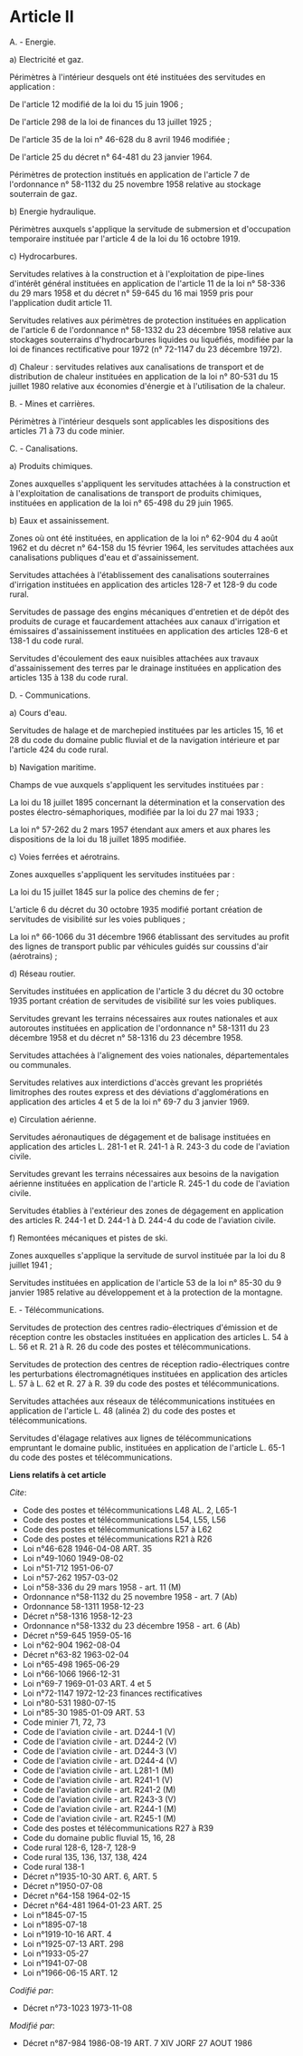 # Article II

A. - Energie.

a) Electricité et gaz.

Périmètres à l'intérieur desquels ont été instituées des servitudes en application :

De l'article 12 modifié de la loi du 15 juin 1906 ;

De l'article 298 de la loi de finances du 13 juillet 1925 ;

De l'article 35 de la loi n° 46-628 du 8 avril 1946 modifiée ;

De l'article 25 du décret n° 64-481 du 23 janvier 1964.

Périmètres de protection institués en application de l'article 7 de l'ordonnance n° 58-1132 du 25 novembre 1958 relative au
stockage souterrain de gaz.

b) Energie hydraulique.

Périmètres auxquels s'applique la servitude de submersion et d'occupation temporaire instituée par l'article 4 de la loi du
16 octobre 1919.

c) Hydrocarbures.

Servitudes relatives à la construction et à l'exploitation de pipe-lines d'intérêt général instituées en application de
l'article 11 de la loi n° 58-336 du 29 mars 1958 et du décret n° 59-645 du 16 mai 1959 pris pour l'application dudit article
11.

Servitudes relatives aux périmètres de protection instituées en application de l'article 6 de l'ordonnance n° 58-1332 du 23
décembre 1958 relative aux stockages souterrains d'hydrocarbures liquides ou liquéfiés, modifiée par la loi de finances
rectificative pour 1972 (n° 72-1147 du 23 décembre 1972).

d) Chaleur : servitudes relatives aux canalisations de transport et de distribution de chaleur instituées en application de
la loi n° 80-531 du 15 juillet 1980 relative aux économies d'énergie et à l'utilisation de la chaleur.

B. - Mines et carrières.

Périmètres à l'intérieur desquels sont applicables les dispositions des articles 71 à 73 du code minier.

C. - Canalisations.

a) Produits chimiques.

Zones auxquelles s'appliquent les servitudes attachées à la construction et à l'exploitation de canalisations de transport de
produits chimiques, instituées en application de la loi n° 65-498 du 29 juin 1965.

b) Eaux et assainissement.

Zones où ont été instituées, en application de la loi n° 62-904 du 4 août 1962 et du décret n° 64-158 du 15 février 1964, les
servitudes attachées aux canalisations publiques d'eau et d'assainissement.

Servitudes attachées à l'établissement des canalisations souterraines d'irrigation instituées en application des articles
128-7 et 128-9 du code rural.

Servitudes de passage des engins mécaniques d'entretien et de dépôt des produits de curage et faucardement attachées aux
canaux d'irrigation et émissaires d'assainissement instituées en application des articles 128-6 et 138-1 du code rural.

Servitudes d'écoulement des eaux nuisibles attachées aux travaux d'assainissement des terres par le drainage instituées en
application des articles 135 à 138 du code rural.

D. - Communications.

a) Cours d'eau.

Servitudes de halage et de marchepied instituées par les articles 15, 16 et 28 du code du domaine public fluvial et de la
navigation intérieure et par l'article 424 du code rural.

b) Navigation maritime.

Champs de vue auxquels s'appliquent les servitudes instituées par :

La loi du 18 juillet 1895 concernant la détermination et la conservation des postes électro-sémaphoriques, modifiée par la
loi du 27 mai 1933 ;

La loi n° 57-262 du 2 mars 1957 étendant aux amers et aux phares les dispositions de la loi du 18 juillet 1895 modifiée.

c) Voies ferrées et aérotrains.

Zones auxquelles s'appliquent les servitudes instituées par :

La loi du 15 juillet 1845 sur la police des chemins de fer ;

L'article 6 du décret du 30 octobre 1935 modifié portant création de servitudes de visibilité sur les voies publiques ;

La loi n° 66-1066 du 31 décembre 1966 établissant des servitudes au profit des lignes de transport public par véhicules
guidés sur coussins d'air (aérotrains) ;

d) Réseau routier.

Servitudes instituées en application de l'article 3 du décret du 30 octobre 1935 portant création de servitudes de visibilité
sur les voies publiques.

Servitudes grevant les terrains nécessaires aux routes nationales et aux autoroutes instituées en application de l'ordonnance
n° 58-1311 du 23 décembre 1958 et du décret n° 58-1316 du 23 décembre 1958.

Servitudes attachées à l'alignement des voies nationales, départementales ou communales.

Servitudes relatives aux interdictions d'accès grevant les propriétés limitrophes des routes express et des déviations
d'agglomérations en application des articles 4 et 5 de la loi n° 69-7 du 3 janvier 1969.

e) Circulation aérienne.

Servitudes aéronautiques de dégagement et de balisage instituées en application des articles L. 281-1 et R. 241-1 à R. 243-3
du code de l'aviation civile.

Servitudes grevant les terrains nécessaires aux besoins de la navigation aérienne instituées en application de l'article R.
245-1 du code de l'aviation civile.

Servitudes établies à l'extérieur des zones de dégagement en application des articles R. 244-1 et D. 244-1 à D. 244-4 du code
de l'aviation civile.

f) Remontées mécaniques et pistes de ski.

Zones auxquelles s'applique la servitude de survol instituée par la loi du 8 juillet 1941 ;

Servitudes instituées en application de l'article 53 de la loi n° 85-30 du 9 janvier 1985 relative au développement et à la
protection de la montagne.

E. - Télécommunications.

Servitudes de protection des centres radio-électriques d'émission et de réception contre les obstacles instituées en
application des articles L. 54 à L. 56 et R. 21 à R. 26 du code des postes et télécommunications.

Servitudes de protection des centres de réception radio-électriques contre les perturbations électromagnétiques instituées en
application des articles L. 57 à L. 62 et R. 27 à R. 39 du code des postes et télécommunications.

Servitudes attachées aux réseaux de télécommunications instituées en application de l'article L. 48 (alinéa 2) du code des
postes et télécommunications.

Servitudes d'élagage relatives aux lignes de télécommunications empruntant le domaine public, instituées en application de
l'article L. 65-1 du code des postes et télécommunications.

**Liens relatifs à cet article**

_Cite_:

  - Code des postes et télécommunications L48 AL. 2, L65-1
  - Code des postes et télécommunications L54, L55, L56
  - Code des postes et télécommunications L57 à L62
  - Code des postes et télécommunications R21 à R26
  - Loi n°46-628 1946-04-08 ART. 35
  - Loi n°49-1060 1949-08-02
  - Loi n°51-712 1951-06-07
  - Loi n°57-262 1957-03-02
  - Loi n°58-336 du 29 mars 1958 - art. 11 (M)
  - Ordonnance n°58-1132 du 25 novembre 1958 - art. 7 (Ab)
  - Ordonnance 58-1311 1958-12-23
  - Décret n°58-1316 1958-12-23
  - Ordonnance n°58-1332 du 23 décembre 1958 - art. 6 (Ab)
  - Décret n°59-645 1959-05-16
  - Loi n°62-904 1962-08-04
  - Décret n°63-82 1963-02-04
  - Loi n°65-498 1965-06-29
  - Loi n°66-1066 1966-12-31
  - Loi n°69-7 1969-01-03 ART. 4 et 5
  - Loi n°72-1147 1972-12-23 finances rectificatives
  - Loi n°80-531 1980-07-15
  - Loi n°85-30 1985-01-09 ART. 53
  - Code minier 71, 72, 73
  - Code de l'aviation civile - art. D244-1 (V)
  - Code de l'aviation civile - art. D244-2 (V)
  - Code de l'aviation civile - art. D244-3 (V)
  - Code de l'aviation civile - art. D244-4 (V)
  - Code de l'aviation civile - art. L281-1 (M)
  - Code de l'aviation civile - art. R241-1 (V)
  - Code de l'aviation civile - art. R241-2 (M)
  - Code de l'aviation civile - art. R243-3 (V)
  - Code de l'aviation civile - art. R244-1 (M)
  - Code de l'aviation civile - art. R245-1 (M)
  - Code des postes et télécommunications R27 à R39
  - Code du domaine public fluvial 15, 16, 28
  - Code rural 128-6, 128-7, 128-9
  - Code rural 135, 136, 137, 138, 424
  - Code rural 138-1
  - Décret n°1935-10-30 ART. 6, ART. 5
  - Décret n°1950-07-08
  - Décret n°64-158 1964-02-15
  - Décret n°64-481 1964-01-23 ART. 25
  - Loi n°1845-07-15
  - Loi n°1895-07-18
  - Loi n°1919-10-16 ART. 4
  - Loi n°1925-07-13 ART. 298
  - Loi n°1933-05-27
  - Loi n°1941-07-08
  - Loi n°1966-06-15 ART. 12

_Codifié par_:

  - Décret n°73-1023 1973-11-08

_Modifié par_:

  - Décret n°87-984 1986-08-19 ART. 7 XIV JORF 27 AOUT 1986
